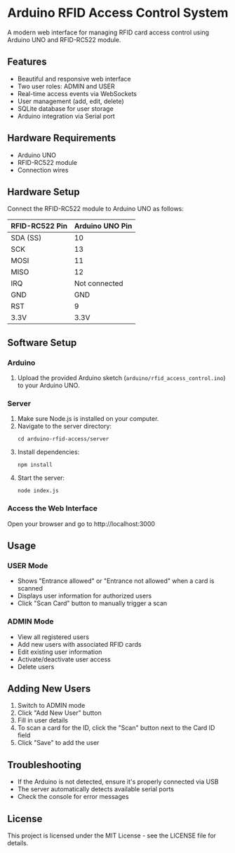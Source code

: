 # Arduino RFID Access Control System

A modern web interface for managing RFID card access control using Arduino UNO and RFID-RC522 module.

## Features

- Beautiful and responsive web interface
- Two user roles: ADMIN and USER
- Real-time access events via WebSockets
- User management (add, edit, delete)
- SQLite database for user storage
- Arduino integration via Serial port

## Hardware Requirements

- Arduino UNO
- RFID-RC522 module
- Connection wires

## Hardware Setup

Connect the RFID-RC522 module to Arduino UNO as follows:

| RFID-RC522 Pin | Arduino UNO Pin |
|----------------|-----------------|
| SDA (SS)       | 10              |
| SCK            | 13              |
| MOSI           | 11              |
| MISO           | 12              |
| IRQ            | Not connected   |
| GND            | GND             |
| RST            | 9               |
| 3.3V           | 3.3V            |

## Software Setup

### Arduino

1. Upload the provided Arduino sketch (`arduino/rfid_access_control.ino`) to your Arduino UNO.

### Server

1. Make sure Node.js is installed on your computer.
2. Navigate to the server directory:
   ```
   cd arduino-rfid-access/server
   ```
3. Install dependencies:
   ```
   npm install
   ```
4. Start the server:
   ```
   node index.js
   ```

### Access the Web Interface

Open your browser and go to http://localhost:3000

## Usage

### USER Mode

- Shows "Entrance allowed" or "Entrance not allowed" when a card is scanned
- Displays user information for authorized users
- Click "Scan Card" button to manually trigger a scan

### ADMIN Mode

- View all registered users
- Add new users with associated RFID cards
- Edit existing user information
- Activate/deactivate user access
- Delete users

## Adding New Users

1. Switch to ADMIN mode
2. Click "Add New User" button
3. Fill in user details
4. To scan a card for the ID, click the "Scan" button next to the Card ID field
5. Click "Save" to add the user

## Troubleshooting

- If the Arduino is not detected, ensure it's properly connected via USB
- The server automatically detects available serial ports
- Check the console for error messages

## License

This project is licensed under the MIT License - see the LICENSE file for details. 